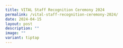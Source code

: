 ```yaml
---
title: VITAL Staff Recognition Ceremony 2024
permalink: /vital-staff-recognition-ceremony-2024/
date: 2024-04-15
layout: post
description: ""
image: ""
variant: tiptap
---
```

